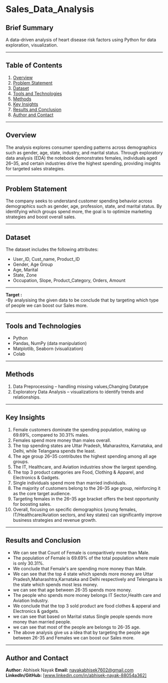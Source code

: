 # Sales_Data_Analysis


## Brief Summary
A data-driven analysis of heart disease risk factors using Python for data exploration, visualization.

---

## Table of Contents
1. [Overview](#overview)  
2. [Problem Statement](#problem-statement)  
3. [Dataset](#dataset)  
4. [Tools and Technologies](#tools-and-technologies)  
5. [Methods](#methods)  
6. [Key Insights](#key-insights)  
7. [Results and Conclusion](#results-and-conclusion)  
8. [Author and Contact](#author-and-contact)

---

## Overview
The analysis explores consumer spending patterns across demographics such as gender, age, state, industry, and marital status. 
Through exploratory data analysis (EDA) the notebook demonstrates females, individuals aged 26–35, and certain industries drive the highest spending, providing insights for targeted sales strategies.

---

## Problem Statement
The company seeks to understand customer spending behavior across demographics such as gender, age, profession, state, and marital status. 
By identifying which groups spend more, the goal is to optimize marketing strategies and boost overall sales.

---

## Dataset
The dataset includes the following attributes:  

- User_ID, Cust_name, Product_ID  
- Gender, Age Group 
- Age, Marital  
- State, Zone  
- Occupation, Slope, Product_Category, Orders, Amount 

---

**Target :**  
-By analysising the given data to be conclude that by targeting which type of people we can boost our Sales more.

---

## Tools and Technologies
- Python  
- Pandas, NumPy (data manipulation)  
- Matplotlib, Seaborn (visualization)  
- Colab 

---

## Methods
1. Data Preprocessing – handling missing values,Changing Datatype
2. Exploratory Data Analysis – visualizations to identify trends and relationships.

---

## Key Insights
1. Female customers dominate the spending population, making up 69.69%, compared to 30.31% males.
2. Females spend more money than males overall.
3. The top spending states are Uttar Pradesh, Maharashtra, Karnataka, and Delhi, while Telangana spends the least.
4. The age group 26–35 contributes the highest spending among all age groups.
5. The IT, Healthcare, and Aviation industries show the largest spending.
6. The top 3 product categories are Food, Clothing & Apparel, and Electronics & Gadgets.
7. Single individuals spend more than married individuals.
8. The majority of customers belong to the 26–35 age group, reinforcing it as the core target audience.
9. Targeting females in the 26–35 age bracket offers the best opportunity for boosting sales.
10. Overall, focusing on specific demographics (young females, IT/Healthcare/Aviation sectors, and key states) can significantly improve business strategies and revenue growth.

---

## Results and Conclusion
- We can see that Count of Female is comparitively more than Male.
- The population of Female is 69.69% of the total population where male is only 30.31%.
- We conclude that Female's are spending more money than Male.
- We can see that the top 4 state which spends more money are Uttar Pradesh,Maharashtra,Karnataka and Delhi respectively and Telengana is the state which spends most less money.
- we can see that age between 26-35 spends more money.
- The people who spends more money belongs IT Sector,Health care and Aviation Industry.
- We conclude that the top 3 sold product are food clothes & apperal and Electronics & gadgets.
- we can see that based on Marital status Single people spends more money than married people.
- we can see that most of the people are belongs to 26-35 age.
- The above analysis give us a idea that by targeting the people age between 26-35 and Females we can boost our Sales more.

---

## Author and Contact
**Author:** Abhisek Nayak 
**Email:** nayakabhisek7602@gmail.com 
**LinkedIn/GitHub:** [www.linkedin.com/in/abhisek-nayak-88054a362]
